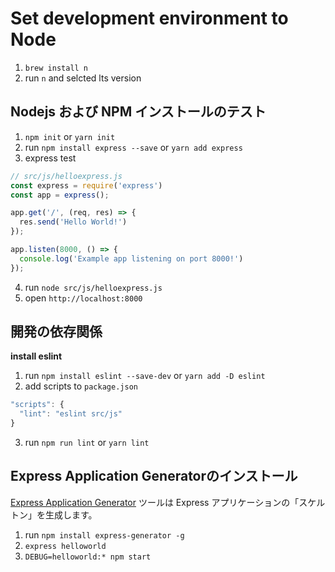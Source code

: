 # Set development environment to Node

1. `brew install n`
2. run `n` and selcted lts version

## Nodejs および NPM インストールのテスト

1. `npm init` or `yarn init`
2. run `npm install express --save` or `yarn add express`
3. express test

```javascript
// src/js/helloexpress.js
const express = require('express')
const app = express();

app.get('/', (req, res) => {
  res.send('Hello World!')
});

app.listen(8000, () => {
  console.log('Example app listening on port 8000!')
});
```

4. run `node src/js/helloexpress.js`
5. open `http://localhost:8000`

## 開発の依存関係

**install eslint**

1. run `npm install eslint --save-dev` or `yarn add -D eslint `
2. add scripts to `package.json`

```javascript
"scripts": {
  "lint": "eslint src/js"
}
```

3. run `npm run lint` or `yarn lint`

## Express Application Generatorのインストール

[Express Application Generator](https://expressjs.com/ja/starter/generator.html) ツールは Express アプリケーションの「スケルトン」を生成します。

1. run `npm install express-generator -g`
2. `express helloworld`
3. `DEBUG=helloworld:* npm start`
